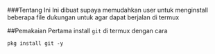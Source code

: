 ###Tentang Ini
Ini dibuat supaya memudahkan user untuk menginstall beberapa file dukungan untuk agar dapat berjalan di termux

##Pemakaian
Pertama install `git` di termux dengan cara
```
pkg install git -y
```
